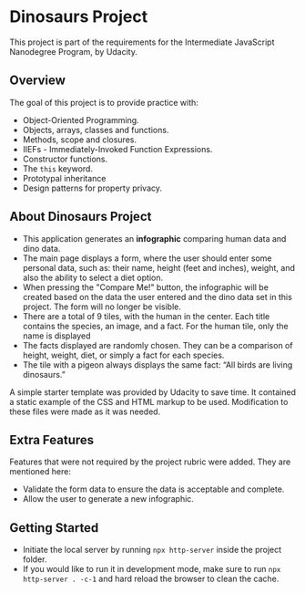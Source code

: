 # Dinosaurs Project

This project is part of the requirements for the Intermediate JavaScript Nanodegree Program, by Udacity.

## Overview

The goal of this project is to provide practice with:

- Object-Oriented Programming.
- Objects, arrays, classes and functions.
- Methods, scope and closures.
- IIEFs - Immediately-Invoked Function Expressions.
- Constructor functions.
- The `this` keyword.
- Prototypal inheritance
- Design patterns for property privacy.

## About Dinosaurs Project

- This application generates an **infographic** comparing human data and dino data.
- The main page displays a form, where the user should enter some personal data, such as: their name, height (feet and inches), weight, and also the ability to select a diet option.
- When pressing the "Compare Me!" button, the infographic will be created based on the data the user entered and the dino data set in this project. The form will no longer be visible.
- There are a total of 9 tiles, with the human in the center. Each title contains the species, an image, and a fact. For the human tile, only the name is displayed
- The facts displayed are randomly chosen. They can be a comparison of height, weight, diet, or simply a fact for each species.
- The tile with a pigeon always displays the same fact: “All birds are living dinosaurs.”

A simple starter template was provided by Udacity to save time. It contained a static example of the CSS and HTML markup to be used. Modification to these files were made as it was needed.

## Extra Features

Features that were not required by the project rubric were added. They are mentioned here:

- Validate the form data to ensure the data is acceptable and complete.
- Allow the user to generate a new infographic.

## Getting Started

- Initiate the local server by running `npx http-server` inside the project folder.
- If you would like to run it in development mode, make sure to run `npx http-server . -c-1` and hard reload the browser to clean the cache.
